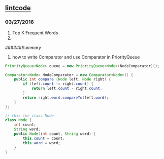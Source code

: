 ## [lintcode](lintcode.com)

### 03/27/2016
1. Top K Frequent Words
2. 

######*Summary*
1. how to write Comparator and use Comparator in PriorityQueue
```java
PriorityQueue<Node> queue = new PriorityQueue<Node>(NodeComparator)();

Comparator<Node> NodeComparator = new Comparator<Node>() {
    public int compare (Node left, Node right) {
        if (left.count != right.count) {
            return left.count - right.count;
        }
        return right.word.compareTo(left.word);
    }
};

// this the class Node
class Node {
    int count;
    String word;
    public Node(int count, String word) {
        this.count = count;
        this.word = word;
    }
}
```

